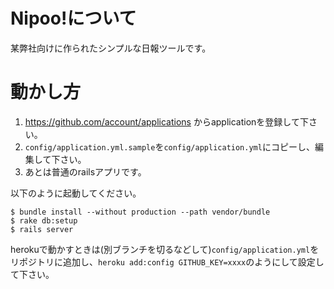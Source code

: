 # Nipoo!について

某弊社向けに作られたシンプルな日報ツールです。


# 動かし方

1. https://github.com/account/applications からapplicationを登録して下さい。
2. `config/application.yml.sample`を`config/application.yml`にコピーし、編集して下さい。
3. あとは普通のrailsアプリです。

以下のように起動してください。

    $ bundle install --without production --path vendor/bundle
    $ rake db:setup
    $ rails server


herokuで動かすときは(別ブランチを切るなどして)`config/application.yml`をリポジトリに追加し、`heroku add:config GITHUB_KEY=xxxx`のようにして設定して下さい。

